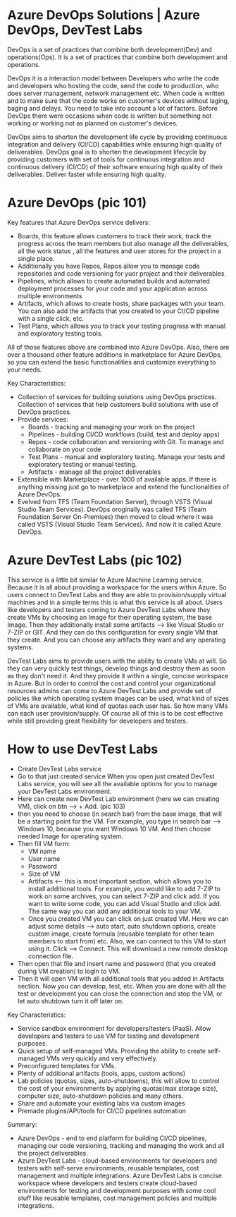 # Azure DevOps Solutions | Azure DevOps, DevTest Labs

DevOps is a set of practices that combine both development(Dev) and operations(Ops). It is a set of practices that combine both development and operations.

DevOps it is a interaction model between Developers who write the code and developers who hosting the code, send the code to production, who does server management, network management etc. When code is written and to make sure that the code works on customer's devices without laging, baging and delays. You need to take into account a lot of factors. Before DevOps there were occasions when code is written but something not working or working not as planned on customer's devices.

DevOps aims to shorten the development life cycle by providing continuous integration and delivery (CI/CD) capabilities while ensuring high quality of deliverables. DevOps goal is to shorten the development lifecycle by providing customers with set of tools for continuous integration and continuous delivery (CI/CD) of their software ensuring high quality of their deliverables. Deliver faster while ensuring high quality.

# Azure DevOps (pic 101)

Key features that Azure DevOps service delivers:

- Boards, this feature allows customers to track their work, track the progress across the team members but also manage all the deliverables, all the work status , all the features and user stores for the project in a single place.
- Additionally you have Repos, Repos allow you to manage code repositories and code versioning for yuor project and their deliverables.
- Pipelines, which allows to create automated builds and automated deployment processes for your code and your application across multiple environments
- Artifacts, which allows to create hosts, share packages with your team. You can also add the artifacts that you created to your CI/CD pipeline with a single click, etc.
- Test Plans, which allows you to track your testing progress with manual and exploratory testing tools.

All of those features above are combined into Azure DevOps. Also, there are over a thousand other feature additions in marketplace for Azure DevOps, so you can extend the basic functionalities and customize everything to your needs.

Key Characteristics:

- Collection of services for building solutions using DevOps practices. Collection of services that help customers build solutions with use of DevOps practices.
- Provide services:
  - Boards - tracking and managing your work on the project
  - Pipelines - building CI/CD workflows (build, test and deploy apps)
  - Repos - code collaboration and versioning with Git. To manage and collaborate on your code
  - Test Plans - manual and exploratory testing. Manage your tests and exploratory testing or manual testing.
  - Artifacts - manage all the project deliverables
- Extensible with Marketplace - over 1000 of available apps. If there is anything missing just go to marketplace and extend the functionalities of Azure DevOps.
- Evelved from TFS (Team Foundation Server), through VSTS (Visual Studio Team Services). DevOps oroginally was called TFS (Team Foundation Server On-Premises) then moved to cloud where it was called VSTS (Visual Studio Team Services). And now it is called Azure DevOps.

# Azure DevTest Labs (pic 102)

This service is a little bit similar to Azure Machine Learning service. Because it is all about providing a workspace for the users within Azure. So users connect to DevTest Labs and they are able to provision/supply virtual machines and in a simple terms this is what this service is all about.
Users like developers and testers coming to Azure DevTest Labs where they create VMs by choosing an Image for their operating system, the base Image. Then they additionally install some artifacts --> like Visual Studio or 7-ZIP or GIT. And they can do this configuration for every single VM that they create. And you can choose any artifacts they want and any operating systems.

DevTest Labs aims to provide users with the ability to create VMs at will. So they can very quickly test things, develop things and destroy them as soon as they don't need it. And they provide it within a single, concise workspace in Azure. But in order to control the cost and control your organizational resources admins can come to Azure DevTest Labs and provide set of policies like which operating system images can be used, what kind of sizes of VMs are available, what kind of quotas each user has. So how many VMs can each user provision/supply. Of course all of this is to be cost effective while still providing great flexibility for developers and testers.

# How to use DevTest Labs

- Create DevTest Labs service
- Go to that just created service
  When you open just created DevTest Labs service, you will see all the available options for you to manage your DevTest Labs environment.
- Here can create new DevTest Lab environment (here we can creating VM), click on btn --> + Add. (pic 103)
- then you need to choose (in search bar) from the base image, that will be a starting point for the VM. For example, you type in search bar --> Windows 10, because you want Windows 10 VM. And then choose needed Image for operating system.
- Then fill VM form:
  - VM name
  - User name
  - Password
  - Size of VM
  - Artifacts <-- this is most important section, which allows you to install additional tools. For example, you would like to add 7-ZIP to work on some archives, you can select 7-ZIP and click add. If you want to write some code, you can add Visual Studio and click add. The same way you can add any additional tools to your VM.
  - Once you created VM you can click on just created VM. Here we can adjust some details --> auto start, auto shutdown options, create custom image, create formula (reusable template for other team members to start from) etc.
    Also, we can connect to this VM to start using it. Click --> Connect. This will download a new remote desktop connection file.
- Then open that file and insert name and password (that you created during VM creation) to logIn to VM.
- Then It will open VM with all additional tools that you added in Artifacts section. Now you can develop, test, etc.
  When you are done with all the test or development you can close the connection and stop the VM, or let auto shutdown turn it off later on.

Key Characteristics:

- Service sandbox environment for developers/testers (PaaS). Allow developers and testers to use VM for testing and development purposes.
- Quick setup of self-managed VMs. Providing the ability to create self-managed VMs very quickly and very effectively.
- Preconfigured templates for VMs.
- Plenty of additional artifacts (tools, apps, custom actions)
- Lab policies (quotas, sizes, auto-shutdowns), this will allow to control the cost of your environments by applying quotas(max storage size), computer size, auto-shutdown policies and many others.
- Share and automate your existing labs via custom images
- Premade plugins/API/tools for CI/CD pipelines automation

Summary:

- Azure DevOps - end to end platform for building CI/CD pipelines, managing our code versioning, tracking and managing the work and all the project deliverables.
- Azure DevTest Labs - cloud-based environments for developers and testers with self-serve environments, reusable templates, cost management and multiple integrations. Azure DevTest Labs is concise workspace where developers and testers create cloud-based environments for testing and development purposes with some cool stuff like reusable templates, cost management policies and multiple integrations.
